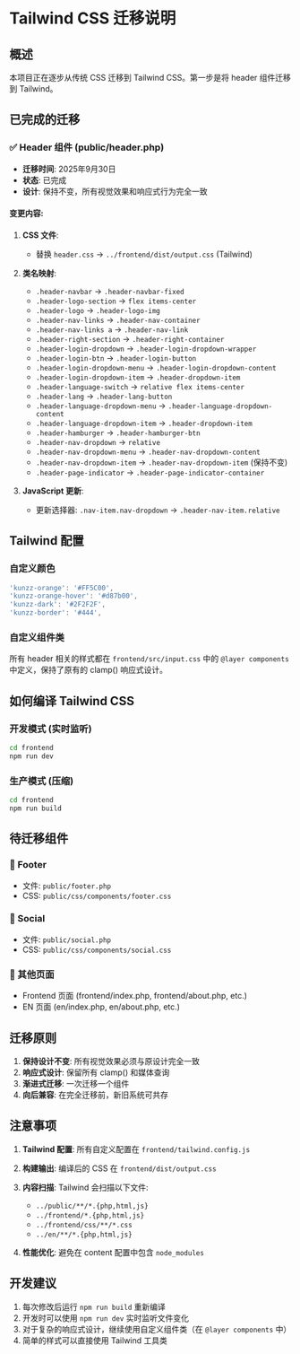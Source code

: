 # Tailwind CSS 迁移说明

## 概述
本项目正在逐步从传统 CSS 迁移到 Tailwind CSS。第一步是将 header 组件迁移到 Tailwind。

## 已完成的迁移

### ✅ Header 组件 (public/header.php)
- **迁移时间**: 2025年9月30日
- **状态**: 已完成
- **设计**: 保持不变，所有视觉效果和响应式行为完全一致

#### 变更内容:
1. **CSS 文件**:
   - 替换 `header.css` → `../frontend/dist/output.css` (Tailwind)
   
2. **类名映射**:
   - `.header-navbar` → `.header-navbar-fixed`
   - `.header-logo-section` → `flex items-center`
   - `.header-logo` → `.header-logo-img`
   - `.header-nav-links` → `.header-nav-container`
   - `.header-nav-links a` → `.header-nav-link`
   - `.header-right-section` → `.header-right-container`
   - `.header-login-dropdown` → `.header-login-dropdown-wrapper`
   - `.header-login-btn` → `.header-login-button`
   - `.header-login-dropdown-menu` → `.header-login-dropdown-content`
   - `.header-login-dropdown-item` → `.header-dropdown-item`
   - `.header-language-switch` → `relative flex items-center`
   - `.header-lang` → `.header-lang-button`
   - `.header-language-dropdown-menu` → `.header-language-dropdown-content`
   - `.header-language-dropdown-item` → `.header-dropdown-item`
   - `.header-hamburger` → `.header-hamburger-btn`
   - `.header-nav-dropdown` → `relative`
   - `.header-nav-dropdown-menu` → `.header-nav-dropdown-content`
   - `.header-nav-dropdown-item` → `.header-nav-dropdown-item` (保持不变)
   - `.header-page-indicator` → `.header-page-indicator-container`

3. **JavaScript 更新**:
   - 更新选择器: `.nav-item.nav-dropdown` → `.header-nav-item.relative`

## Tailwind 配置

### 自定义颜色
```javascript
'kunzz-orange': '#FF5C00',
'kunzz-orange-hover': '#d87b00',
'kunzz-dark': '#2F2F2F',
'kunzz-border': '#444',
```

### 自定义组件类
所有 header 相关的样式都在 `frontend/src/input.css` 中的 `@layer components` 中定义，保持了原有的 clamp() 响应式设计。

## 如何编译 Tailwind CSS

### 开发模式 (实时监听)
```bash
cd frontend
npm run dev
```

### 生产模式 (压缩)
```bash
cd frontend
npm run build
```

## 待迁移组件

### 🔲 Footer
- 文件: `public/footer.php`
- CSS: `public/css/components/footer.css`

### 🔲 Social
- 文件: `public/social.php`
- CSS: `public/css/components/social.css`

### 🔲 其他页面
- Frontend 页面 (frontend/index.php, frontend/about.php, etc.)
- EN 页面 (en/index.php, en/about.php, etc.)

## 迁移原则

1. **保持设计不变**: 所有视觉效果必须与原设计完全一致
2. **响应式设计**: 保留所有 clamp() 和媒体查询
3. **渐进式迁移**: 一次迁移一个组件
4. **向后兼容**: 在完全迁移前，新旧系统可共存

## 注意事项

1. **Tailwind 配置**: 所有自定义配置在 `frontend/tailwind.config.js`
2. **构建输出**: 编译后的 CSS 在 `frontend/dist/output.css`
3. **内容扫描**: Tailwind 会扫描以下文件:
   - `../public/**/*.{php,html,js}`
   - `../frontend/*.{php,html,js}`
   - `../frontend/css/**/*.css`
   - `../en/**/*.{php,html,js}`

4. **性能优化**: 避免在 content 配置中包含 `node_modules`

## 开发建议

1. 每次修改后运行 `npm run build` 重新编译
2. 开发时可以使用 `npm run dev` 实时监听文件变化
3. 对于复杂的响应式设计，继续使用自定义组件类（在 `@layer components` 中）
4. 简单的样式可以直接使用 Tailwind 工具类

